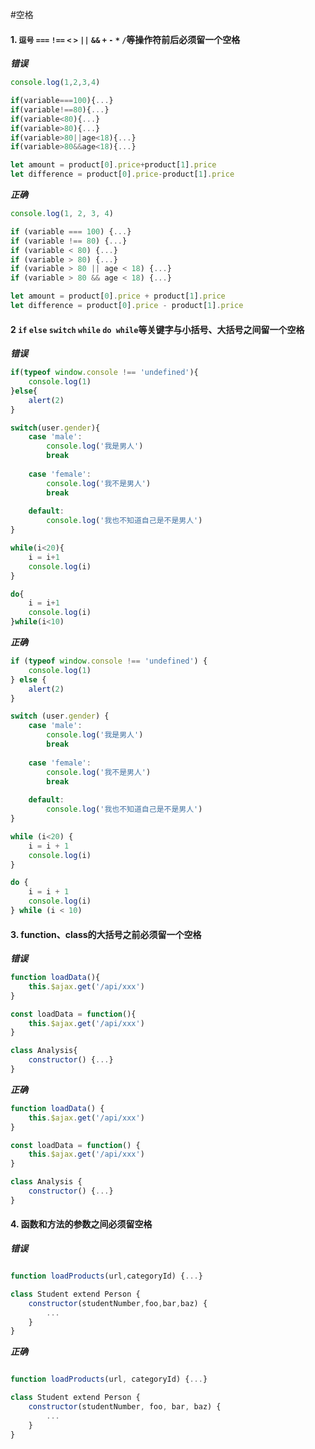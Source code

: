 #空格

#### 1. `逗号` `===` `!==` `<` `>` `||` `&&` `+` `-` `*` `/`等操作符前后必须留一个空格

***错误***

```javascript
console.log(1,2,3,4)

if(variable===100){...}
if(variable!==80){...}
if(variable<80){...}
if(variable>80){...}
if(variable>80||age<18){...}
if(variable>80&&age<18){...}

let amount = product[0].price+product[1].price
let difference = product[0].price-product[1].price
```
***正确***

```javascript
console.log(1, 2, 3, 4)

if (variable === 100) {...}
if (variable !== 80) {...}
if (variable < 80) {...}
if (variable > 80) {...}
if (variable > 80 || age < 18) {...}
if (variable > 80 && age < 18) {...}

let amount = product[0].price + product[1].price
let difference = product[0].price - product[1].price
```

#### 2 `if` `else` `switch` `while` `do while`等关键字与小括号、大括号之间留一个空格

***错误***
```javascript
if(typeof window.console !== 'undefined'){
    console.log(1)
}else{
    alert(2)
}

switch(user.gender){
    case 'male':
        console.log('我是男人')
        break
        
    case 'female':
        console.log('我不是男人')
        break
        
    default:
        console.log('我也不知道自己是不是男人')
}

while(i<20){
    i = i+1
    console.log(i)
}

do{
    i = i+1
    console.log(i)
}while(i<10)
```

***正确***

```javascript
if (typeof window.console !== 'undefined') {
    console.log(1)
} else {
    alert(2)
}

switch (user.gender) {
    case 'male':
        console.log('我是男人')
        break
        
    case 'female':
        console.log('我不是男人')
        break
        
    default:
        console.log('我也不知道自己是不是男人')
}

while (i<20) {
    i = i + 1
    console.log(i)
}

do {
    i = i + 1
    console.log(i)
} while (i < 10)
```


#### 3. function、class的大括号之前必须留一个空格

***错误***
```javascript
function loadData(){
    this.$ajax.get('/api/xxx')
}

const loadData = function(){
    this.$ajax.get('/api/xxx')
}

class Analysis{
    constructor() {...}
}
```

***正确***

```javascript
function loadData() {
    this.$ajax.get('/api/xxx')
}

const loadData = function() {
    this.$ajax.get('/api/xxx')
}

class Analysis {
    constructor() {...}
}
```

#### 4. 函数和方法的参数之间必须留空格

***错误***

```javascript

function loadProducts(url,categoryId) {...}

class Student extend Person {
    constructor(studentNumber,foo,bar,baz) {
        ...
    }
}
```

***正确***

```javascript

function loadProducts(url, categoryId) {...}

class Student extend Person {
    constructor(studentNumber, foo, bar, baz) {
        ...
    }
}
```